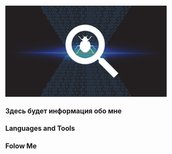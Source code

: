 ![Header](https://github.com/FixStress/fixStress/blob/main/assets/20160725153104-1024x576.png)

## Здесь будет информация обо мне

## Languages and Tools


## Folow Me